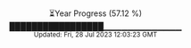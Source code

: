 <p align="center">
⏳Year Progress (57.12 %) <br>
█████████████████▁▁▁▁▁▁▁▁▁▁▁▁▁ <br>
<sub>Updated: Fri, 28 Jul 2023 12:03:23 GMT</sub>
</p>

